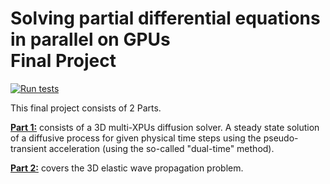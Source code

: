  # Solving partial differential equations in parallel on GPUs <br/> Final Project
 
[![Run tests](https://github.com/samuelbohl/101-0250-00-Final-Project/actions/workflows/CI.yml/badge.svg)](https://github.com/samuelbohl/101-0250-00-Final-Project/actions/workflows/CI.yml)
 
 <!--  
![GitHub](https://img.shields.io/github/license/samuelbohl/101-0250-00-Final-Project)
![GitHub tag (latest SemVer pre-release)](https://img.shields.io/github/v/tag/samuelbohl/101-0250-00-Final-Project?include_prereleases)
![GitHub release (latest by date including pre-releases)](https://img.shields.io/github/v/release/samuelbohl/101-0250-00-Final-Project?include_prereleases)
-->


This final project consists of 2 Parts. 

[**Part 1:**](/docs/part1.md) consists of a 3D multi-XPUs diffusion solver. A steady state solution of a diffusive process for given physical time steps using the pseudo-transient acceleration (using the so-called "dual-time" method).

[**Part 2:**](/docs/part2.md) covers the 3D elastic wave propagation problem. 

